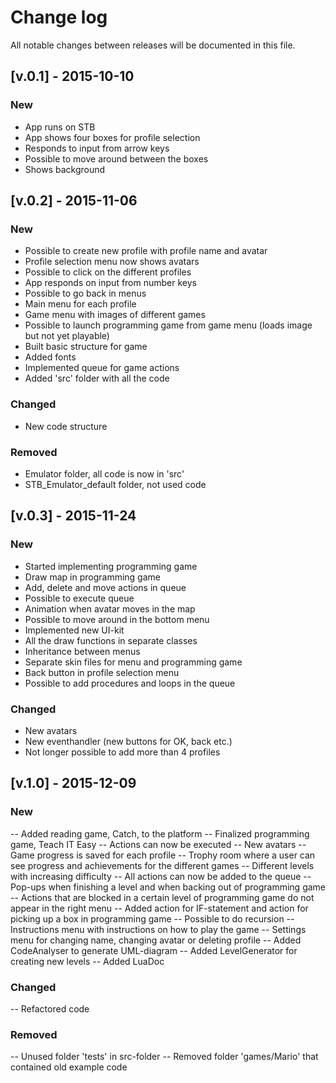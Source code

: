 # Change log
All notable changes between releases will be documented in this file.

## [v.0.1] - 2015-10-10
### New
- App runs on STB
- App shows four boxes for profile selection
- Responds to input from arrow keys
- Possible to move around between the boxes
- Shows background

## [v.0.2] - 2015-11-06
### New
- Possible to create new profile with profile name and avatar
- Profile selection menu now shows avatars
- Possible to click on the different profiles
- App responds on input from number keys
- Possible to go back in menus
- Main menu for each profile
- Game menu with images of different games
- Possible to launch programming game from game menu (loads image but not yet playable)
- Built basic structure for game
- Added fonts
- Implemented queue for game actions
- Added 'src' folder with all the code

### Changed
- New code structure

### Removed
- Emulator folder, all code is now in 'src'
- STB_Emulator_default folder, not used code

## [v.0.3] - 2015-11-24
### New
- Started implementing programming game
- Draw map in programming game
- Add, delete and move actions in queue
- Possible to execute queue
- Animation when avatar moves in the map
- Possible to move around in the bottom menu
- Implemented new UI-kit
- All the draw functions in separate classes
- Inheritance between menus
- Separate skin files for menu and programming game
- Back button in profile selection menu
- Possible to add procedures and loops in the queue

### Changed
- New avatars
- New eventhandler (new buttons for OK, back etc.)
- Not longer possible to add more than 4 profiles

## [v.1.0] - 2015-12-09
### New
-- Added reading game, Catch, to the platform
-- Finalized programming game, Teach IT Easy
-- Actions can now be executed
-- New avatars
-- Game progress is saved for each profile
-- Trophy room where a user can see progress and achievements for the different games
-- Different levels with increasing difficulty
-- All actions can now be added to the queue
-- Pop-ups when finishing a level and when backing out of programming game
-- Actions that are blocked in a certain level of programming game do not appear in the right menu
-- Added action for IF-statement and action for picking up a box in programming game
-- Possible to do recursion
-- Instructions menu with instructions on how to play the game
-- Settings menu for changing name, changing avatar or deleting profile
-- Added CodeAnalyser to generate UML-diagram
-- Added LevelGenerator for creating new levels
-- Added LuaDoc

### Changed
-- Refactored code

### Removed
-- Unused folder 'tests' in src-folder
-- Removed folder 'games/Mario' that contained old example code